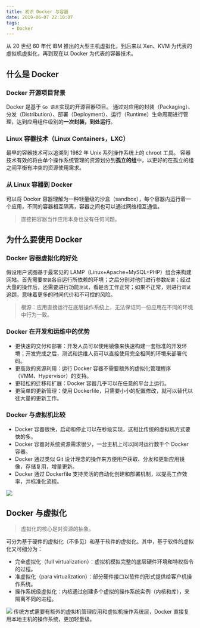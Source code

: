 ```yaml
---
title: 初识 Docker 与容器
date: 2019-06-07 22:10:07
tags:
  - Docker
---
```

从 20 世纪 60 年代 IBM 推出的大型主机虚拟化，到后来以 Xen、KVM 为代表的虚拟机虚拟化，再到现在以 Docker 为代表的容器技术。
## 什么是 Docker
### Docker 开源项目背景
Docker 是基于 `Go 语言`实现的开源容器项目。
通过对应用的封装（Packaging）、分发（Distribution）、部署（Deployment）、运行（Runtime）生命周期进行管理，达到应用组件级别的**一次封装，到处运行**。
### Linux 容器技术（Linux Containers，LXC）
最早的容器技术可以追溯到 1982 年 Unix 系列操作系统上的 chroot 工具。
容器技术有效的将由单个操作系统管理的资源划分到**孤立的组**中，以更好的在孤立的组之间平衡有冲突的资源使用需求。
<!--more-->
### 从 Linux 容器到 Docker
可以将 Docker 容器理解为一种轻量级的沙盒（sandbox），每个容器内运行着一个应用，不同的容器相互隔离，容器之间也可以通过网络相互通信。
> 直接把容器当作应用本身也没有任何问题。

## 为什么要使用 Docker
### Docker 容器虚拟化的好处
假设用户试图基于最常见的 LAMP（Linux+Apache+MySQL+PHP）组合来构建网站。首先需要`安装`各自运行所依赖的环境；之后分别对他们进行参数`配置`；经过大量的操作后，还需要进行功能`测试`，看是否工作正常；如果不正常，则进行`调试`追踪，意味着更多的时间代价和不可控的风险。
> 根源：应用直接运行在底层操作系统上，无法保证同一份应用在不同的环境中行为一致。

### Docker 在开发和运维中的优势
- 更快速的交付和部署：开发人员可以使用镜像来快速构建一套标准的开发环境；开发完成之后，测试和运维人员可以直接使用完全相同的环境来部署代码。
- 更高效的资源利用：运行 Docker 容器不需要额外的虚拟化管理程序（VMM、Hypervisor）的支持。
- 更轻松的迁移和扩展：Docker 容器几乎可以在任意的平台上运行。
- 更简单的更新管理：使用 Dockerfile，只需要小小的配置修改，就可以替代以往大量的更新工作。

### Docker 与虚拟机比较
- Docker 容器很快，启动和停止可以在秒级实现，这相比传统的虚拟机方式要快的多。
- Docker 容器对系统资源需求很少，一台主机上可以同时运行数千个 Docker 容器。
- Docker 通过类似 Git 设计理念的操作来方便用户获取、分发和更新应用镜像，存储复用，增量更新。
- Docker 通过 Dockerfile 支持灵活的自动化创建和部署机制，以提高工作效率，并标准化流程。

![](https://raw.githubusercontent.com/umarellyh/mPOST/master/Docker/1-1.jpeg)
## Docker 与虚拟化
> 虚拟化的核心是对资源的抽象。

可分为基于硬件的虚拟化（不多见）和基于软件的虚拟化。其中，基于软件的虚拟化又可细分为：
- 完全虚拟化（full virtualization）：虚拟机模拟完整的底层硬件环境和特权指令的过程。
- 准虚拟化（para virtualization）：部分硬件接口以软件的形式提供给客户机操作系统。
- 操作系统级虚拟化：内核通过创建多个虚拟的操作系统实例（内核和库），来隔离不同的进程。

![](https://raw.githubusercontent.com/umarellyh/mPOST/master/Docker/1-2.jpeg)
传统方式需要有额外的虚拟机管理应用和虚拟机操作系统层，Docker 直接复用本地主机的操作系统，更加轻量级。
